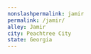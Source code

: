 ```yaml
---
﻿nonslashpermalink: jamir
permalink: /jamir/
alley: Jamir
city: Peachtree City
state: Georgia
---
```

